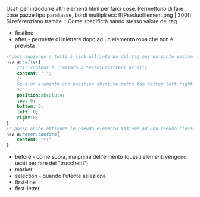 Usati per introdurre altri elementi html per farci cose. Permettono di fare cose pazze tipo parallasse, bordi multipli ecc
![[PseduoElement.png | 300]]
Si referenziano tramite ::
Come specifictà hanno stesso valore dei tag
* firstline
* after - permette di iniettare dopo ad un elemento roba che non è prevista 
```css
/*così aggiungo a tutti i link all'interno del tag nav un punto esclamativo al fondo. L'elemento non è interagibile dall'utente*/
nav a::after{
	/*il content è limitato a testo\caratteri ascii*/
	content: "!";
	/*
	Se a un elemento con position absolute metto top bottom left right: 0, è come dirgli width e height 100%
	*/
	position:absolute;
	top: 0;
	bottom: 0;
	left: 0;
	right:0;
}
/* posso anche attivare lo pseudo elemento assieme ad una pseudo classe*/
nav a:hover::before{
	content: "*!"
}
```
* before - come sopra, ma prima dell'elmento (questi elementi vengono usati per fare dei "trucchetti")
* marker
* selection - quando l'utente seleziona
* first-line
* first-letter
